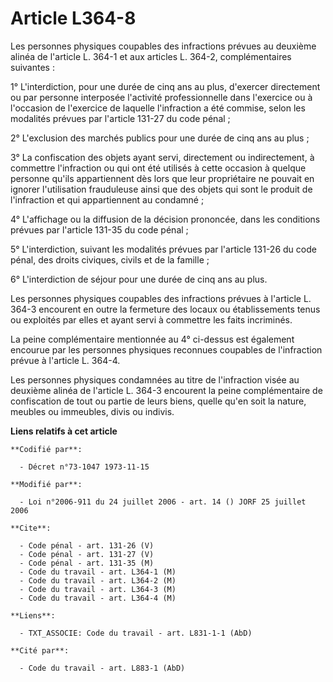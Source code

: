 # Article L364-8

Les personnes physiques coupables des infractions prévues au deuxième alinéa de l'article L. 364-1 et aux articles L. 364-2,
complémentaires suivantes :

1° L'interdiction, pour une durée de cinq ans au plus, d'exercer directement ou par personne interposée l'activité
professionnelle dans l'exercice ou à l'occasion de l'exercice de laquelle l'infraction a été commise, selon les modalités
prévues par l'article 131-27 du code pénal ;

2° L'exclusion des marchés publics pour une durée de cinq ans au plus ;

3° La confiscation des objets ayant servi, directement ou indirectement, à commettre l'infraction ou qui ont été utilisés à
cette occasion à quelque personne qu'ils appartiennent dès lors que leur propriétaire ne pouvait en ignorer l'utilisation
frauduleuse ainsi que des objets qui sont le produit de l'infraction et qui appartiennent au condamné ;

4° L'affichage ou la diffusion de la décision prononcée, dans les conditions prévues par l'article 131-35 du code pénal ;

5° L'interdiction, suivant les modalités prévues par l'article 131-26 du code pénal, des droits civiques, civils et de la
famille ;

6° L'interdiction de séjour pour une durée de cinq ans au plus.

Les personnes physiques coupables des infractions prévues à l'article L. 364-3 encourent en outre la fermeture des locaux ou
établissements tenus ou exploités par elles et ayant servi à commettre les faits incriminés.

La peine complémentaire mentionnée au 4° ci-dessus est également encourue par les personnes physiques reconnues coupables de
l'infraction prévue à l'article L. 364-4.

Les personnes physiques condamnées au titre de l'infraction visée au deuxième alinéa de l'article L. 364-3 encourent la peine
complémentaire de confiscation de tout ou partie de leurs biens, quelle qu'en soit la nature, meubles ou immeubles, divis ou
indivis.

**Liens relatifs à cet article**

	**Codifié par**:

	  - Décret n°73-1047 1973-11-15

	**Modifié par**:

	  - Loi n°2006-911 du 24 juillet 2006 - art. 14 () JORF 25 juillet 2006

	**Cite**:

	  - Code pénal - art. 131-26 (V)
	  - Code pénal - art. 131-27 (V)
	  - Code pénal - art. 131-35 (M)
	  - Code du travail - art. L364-1 (M)
	  - Code du travail - art. L364-2 (M)
	  - Code du travail - art. L364-3 (M)
	  - Code du travail - art. L364-4 (M)

	**Liens**:

	  - TXT_ASSOCIE: Code du travail - art. L831-1-1 (AbD)

	**Cité par**:

	  - Code du travail - art. L883-1 (AbD)

